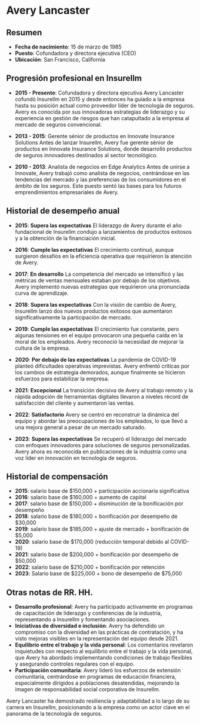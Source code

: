 # Avery Lancaster

## Resumen
- **Fecha de nacimiento**: 15 de marzo de 1985
- **Puesto**: Cofundadora y directora ejecutiva (CEO)
- **Ubicación**: San Francisco, California

## Progresión profesional en Insurellm
- **2015 - Presente**: Cofundadora y directora ejecutiva
Avery Lancaster cofundó Insurellm en 2015 y desde entonces ha guiado a la empresa hasta su posición actual como proveedor líder de tecnología de seguros. Avery es conocida por sus innovadoras estrategias de liderazgo y su experiencia en gestión de riesgos que han catapultado a la empresa al mercado de seguros convencional.

- **2013 - 2015**: Gerente sénior de productos en Innovate Insurance Solutions
Antes de lanzar Insurellm, Avery fue gerente sénior de productos en Innovate Insurance Solutions, donde desarrolló productos de seguros innovadores destinados al sector tecnológico.

- **2010 - 2013**: Analista de negocios en Edge Analytics
Antes de unirse a Innovate, Avery trabajó como analista de negocios, centrándose en las tendencias del mercado y las preferencias de los consumidores en el ámbito de los seguros. Este puesto sentó las bases para los futuros emprendimientos empresariales de Avery.

## Historial de desempeño anual
- **2015**: **Supera las expectativas**
El liderazgo de Avery durante el año fundacional de Insurellm condujo a lanzamientos de productos exitosos y a la obtención de la financiación inicial.

- **2016**: **Cumple las expectativas**
El crecimiento continuó, aunque surgieron desafíos en la eficiencia operativa que requirieron la atención de Avery.

- **2017**: **En desarrollo**
La competencia del mercado se intensificó y las métricas de ventas mensuales estaban por debajo de los objetivos. Avery implementó nuevas estrategias que requirieron una pronunciada curva de aprendizaje.

- **2018**: **Supera las expectativas**
Con la visión de cambio de Avery, Insurellm lanzó dos nuevos productos exitosos que aumentaron significativamente la participación de mercado.

- **2019**: **Cumple las expectativas**
El crecimiento fue constante, pero algunas tensiones en el equipo provocaron una pequeña caída en la moral de los empleados. Avery reconoció la necesidad de mejorar la cultura de la empresa.

- **2020**: **Por debajo de las expectativas**
La pandemia de COVID-19 planteó dificultades operativas imprevistas. Avery enfrentó críticas por los cambios de estrategia demorados, aunque finalmente se hicieron esfuerzos para estabilizar la empresa.

- **2021**: **Excepcional**
La transición decisiva de Avery al trabajo remoto y la rápida adopción de herramientas digitales llevaron a niveles récord de satisfacción del cliente y aumentaron las ventas.

- **2022**: **Satisfactorio**
Avery se centró en reconstruir la dinámica del equipo y abordar las preocupaciones de los empleados, lo que llevó a una mejora general a pesar de un mercado saturado.

- **2023**: **Supera las expectativas**
Se recuperó el liderazgo del mercado con enfoques innovadores para soluciones de seguros personalizadas. Avery ahora es reconocida en publicaciones de la industria como una voz líder en innovación en tecnología de seguros.

## Historial de compensación
- **2015**: salario base de $150,000 + participación accionaria significativa
- **2016**: salario base de $160,000 + aumento de capital
- **2017**: salario base de $150,000 + disminución de la bonificación por desempeño
- **2018**: salario base de $180,000 + bonificación por desempeño de $30,000
- **2019**: salario base de $185,000 + ajuste de mercado + bonificación de $5,000
- **2020**: salario base de $170,000 (reducción temporal debido al COVID-19)
- **2021**: salario base de $200,000 + bonificación por desempeño de $50,000
- **2022**: salario base de $210,000 + bonificación por retención
- **2023**: Salario base de $225,000 + bono de desempeño de $75,000

## Otras notas de RR. HH.
- **Desarrollo profesional**: Avery ha participado activamente en programas de capacitación de liderazgo y conferencias de la industria, representando a Insurellm y fomentando asociaciones.
- **Iniciativas de diversidad e inclusión**: Avery ha defendido un compromiso con la diversidad en las prácticas de contratación, y ha visto mejoras visibles en la representación del equipo desde 2021.
- **Equilibrio entre el trabajo y la vida personal**: Los comentarios revelaron inquietudes con respecto al equilibrio entre el trabajo y la vida personal, que Avery ha abordado implementando condiciones de trabajo flexibles y asegurando controles regulares con el equipo.
- **Participación comunitaria**: Avery lideró los esfuerzos de extensión comunitaria, centrándose en programas de educación financiera, especialmente dirigidos a poblaciones desatendidas, mejorando la imagen de responsabilidad social corporativa de Insurellm.

Avery Lancaster ha demostrado resiliencia y adaptabilidad a lo largo de su carrera en Insurellm, posicionando a la empresa como un actor clave en el panorama de la tecnología de seguros.